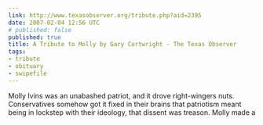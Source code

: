 ```yaml
---
link: http://www.texasobserver.org/tribute.php?aid=2395
date: 2007-02-04 12:56 UTC
# published: false
published: true
title: A Tribute to Molly by Gary Cartwright - The Texas Observer
tags:
- tribute
- obituary
- swipefile
---
```


Molly Ivins was an unabashed patriot, and it drove right-wingers nuts. Conservatives somehow got it fixed in their brains that patriotism meant being in lockstep with their ideology, that dissent was treason. Molly made a
